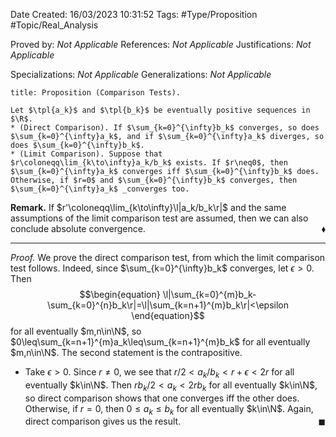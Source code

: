 <div class="topSpace"></div>

Date Created: 16/03/2023 10:31:52
Tags: #Type/Proposition #Topic/Real_Analysis

Proved by: <i>Not Applicable</i>
References: <i>Not Applicable</i>
Justifications: <i>Not Applicable</i>

Specializations: <i>Not Applicable</i>
Generalizations: <i>Not Applicable</i>

``` ad-Proposition
title: Proposition (Comparison Tests).

Let $\tpl{a_k}$ and $\tpl{b_k}$ be eventually positive sequences in $\R$.
* (Direct Comparison). If $\sum_{k=0}^{\infty}b_k$ converges, so does $\sum_{k=0}^{\infty}a_k$, and if $\sum_{k=0}^{\infty}a_k$ diverges, so does $\sum_{k=0}^{\infty}b_k$.
* (Limit Comparison). Suppose that $r\coloneqq\lim_{k\to\infty}a_k/b_k$ exists. If $r\neq0$, then $\sum_{k=0}^{\infty}a_k$ converges iff $\sum_{k=0}^{\infty}b_k$ does. Otherwise, if $r=0$ and $\sum_{k=0}^{\infty}b_k$ converges, then $\sum_{k=0}^{\infty}a_k$ _converges too.

```

<b>Remark.</b> If $r'\coloneqq\lim_{k\to\infty}\l|a_k/b_k\r|$ and the same assumptions of the limit comparison test are assumed, then we can also conclude absolute convergence.<span style="float:right;">$\blacklozenge$</span>

---

<i>Proof.</i> We prove the direct comparison test, from which the limit comparison test follows. Indeed, since $\sum_{k=0}^{\infty}b_k$ converges, let $\epsilon>0$. Then
$$\begin{equation}
    \l|\sum_{k=0}^{m}b_k-\sum_{k=0}^{n}b_k\r|=\l|\sum_{k=n+1}^{m}b_k\r|<\epsilon
\end{equation}$$
for all eventually $m,n\in\N$, so $0\leq\sum_{k=n+1}^{m}a_k\leq\sum_{k=n+1}^{m}b_k$ for all eventually $m,n\in\N$. The second statement is the contrapositive.

* Take $\epsilon>0$. Since $r\neq0$, we see that $r/2<a_k/b_k<r+\epsilon<2r$ for all eventually $k\in\N$. Then $rb_k/2<a_k<2rb_k$ for all eventually $k\in\N$, so direct comparison shows that one converges iff the other does. Otherwise, if $r=0$, then $0\leq a_k\leq b_k$ for all eventually $k\in\N$. Again, direct comparison gives us the result.<span style="float:right;">$\blacksquare$</span>

